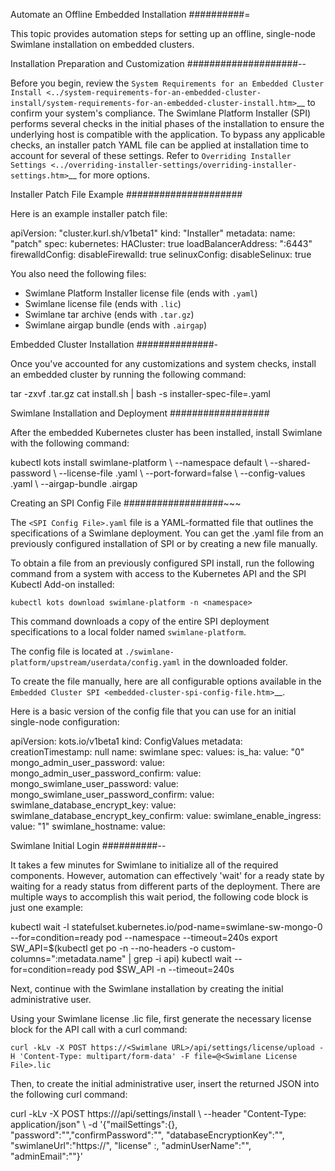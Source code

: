 Automate an Offline Embedded Installation
##########=

This topic provides automation steps for setting up an offline,
single-node Swimlane installation on embedded clusters.

Installation Preparation and Customization
####################--

Before you begin, review the `System Requirements for an Embedded
Cluster
Install <../system-requirements-for-an-embedded-cluster-install/system-requirements-for-an-embedded-cluster-install.htm>`__
to confirm your system's compliance. The Swimlane Platform Installer
(SPI) performs several checks in the initial phases of the installation
to ensure the underlying host is compatible with the application. To
bypass any applicable checks, an installer patch YAML file can be
applied at installation time to account for several of these settings.
Refer to `Overriding Installer
Settings <../overriding-installer-settings/overriding-installer-settings.htm>`__
for more options.

Installer Patch File Example
#####################

Here is an example installer patch file:

apiVersion: "cluster.kurl.sh/v1beta1" kind: "Installer" metadata: name:
"patch" spec: kubernetes: HACluster: true loadBalancerAddress: "<Load
Balancer FQDN or IP>:6443" firewalldConfig: disableFirewalld: true
selinuxConfig: disableSelinux: true

You also need the following files:

-  Swimlane Platform Installer license file (ends with `.yaml`)
-  Swimlane license file (ends with `.lic`)
-  Swimlane tar archive (ends with `.tar.gz`)
-  Swimlane airgap bundle (ends with `.airgap`)

Embedded Cluster Installation
##############-

Once you've accounted for any customizations and system checks, install
an embedded cluster by running the following command:

tar -zxvf <Swimlane Airgap Bundle>.tar.gz cat install.sh \| bash -s
installer-spec-file=<Path to Patch File>.yaml

Swimlane Installation and Deployment
##################

After the embedded Kubernetes cluster has been installed, install
Swimlane with the following command:

kubectl kots install swimlane-platform \\ --namespace default \\
--shared-password <SPI Admin Console Password> \\ --license-file <SPI
License File>.yaml \\ --port-forward=false \\ --config-values <SPI
Config File>.yaml \\ --airgap-bundle <Swimlane Airgap Bundle>.airgap

Creating an SPI Config File
##################~~~

The `<SPI Config File>.yaml` file is a YAML-formatted file that
outlines the specifications of a Swimlane deployment. You can get the
.yaml file from an previously configured installation of SPI or by
creating a new file manually.

To obtain a file from an previously configured SPI install, run the
following command from a system with access to the Kubernetes API and
the SPI Kubectl Add-on installed:

`kubectl kots download swimlane-platform -n <namespace>`

This command downloads a copy of the entire SPI deployment
specifications to a local folder named `swimlane-platform`.

The config file is located at
`./swimlane-platform/upstream/userdata/config.yaml` in the downloaded
folder.

To create the file manually, here are all configurable options available
in the `Embedded Cluster SPI <embedded-cluster-spi-config-file.htm>`__.

Here is a basic version of the config file that you can use for an
initial single-node configuration:

apiVersion: kots.io/v1beta1 kind: ConfigValues metadata:
creationTimestamp: null name: swimlane spec: values: is_ha: value: "0"
mongo_admin_user_password: value: <Base64 encoded string>
mongo_admin_user_password_confirm: value: <Base64 encoded string>
mongo_swimlane_user_password: value: <Base64 encoded string>
mongo_swimlane_user_password_confirm: value: <Base64 encoded string>
swimlane_database_encrypt_key: value: <Base64 encoded string>
swimlane_database_encrypt_key_confirm: value: <Base64 encoded string>
swimlane_enable_ingress: value: "1" swimlane_hostname: value: <Swimlane
Hostname>

Swimlane Initial Login
##########--

It takes a few minutes for Swimlane to initialize all of the required
components. However, automation can effectively 'wait' for a ready state
by waiting for a ready status from different parts of the deployment.
There are multiple ways to accomplish this wait period, the following
code block is just one example:

kubectl wait -l statefulset.kubernetes.io/pod-name=swimlane-sw-mongo-0
--for=condition=ready pod --namespace <Swimlane Namespace>
--timeout=240s export SW_API=$(kubectl get po -n <NameSpace>
--no-headers -o custom-columns=":metadata.name" \| grep -i api) kubectl
wait --for=condition=ready pod $SW_API -n <NameSpace> --timeout=240s

Next, continue with the Swimlane installation by creating the initial
administrative user.

Using your Swimlane license .lic file, first generate the necessary
license block for the API call with a curl command:

`curl -kLv -X POST https://<Swimlane URL>/api/settings/license/upload -H 'Content-Type: multipart/form-data' -F file=@<Swimlane License File>.lic`

Then, to create the initial administrative user, insert the returned
JSON into the following curl command:

curl -kLv -X POST https://<Swimlane URL>/api/settings/install \\
--header "Content-Type: application/json" \\ -d '{"mailSettings":{},
"password":"<Admin Password>","confirmPassword":"<Admin Password>",
"databaseEncryptionKey":"", "swimlaneUrl":"https://<Swimlane URL>",
"license" :<Generated JSON Data From Previous Step>,
"adminUserName":"<Admin Username>", "adminEmail":"<Admin Email>"}'
